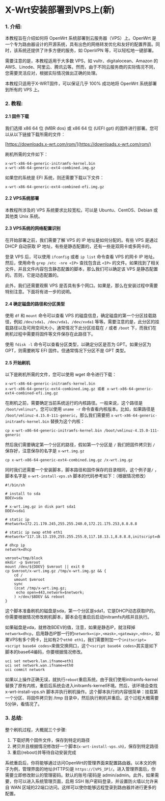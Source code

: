 # X-Wrt安装部署到VPS上(新)

### 1. 介绍:

本教程旨在介绍如何将 OpenWrt 系统部署到云服务器（VPS）上。OpenWrt 是一个专为路由器设计的开源系统，具有出色的网络转发优化和友好的配置界面。同时，该系统还提供了许多方便的服务，如 OpenVPN 等，可以轻松地一键部署。

需要注意的是，本教程适用于大多数 VPS，如 vultr、digitalocean、Amazon 的 AWS、Linode、阿里云、腾讯云等。然而，由于不同云服务商的实际情况不同，您需要灵活应对，根据实际情况做出正确的处理。

本教程只适用于X-WRT固件，可以保证几乎 100% 成功地将 OpenWrt 系统部署到所有的 VPS 上。

### 2. 教程:

#### 2.1 固件下载
我们选择 x86 64 位 (MBR dos) 或 x86 64 位 (UEFI gpt) 的固件进行部署。您可以从以下链接下载所需的文件：

[https://downloads.x-wrt.com/rom/](https://downloads.x-wrt.com/rom/)

刷机所需的文件如下：
```
x-wrt-x86-64-generic-initramfs-kernel.bin
x-wrt-x86-64-generic-ext4-combined.img.gz
```

如果您的系统是 EFI 系统，则还需要下载以下文件：
```
x-wrt-x86-64-generic-ext4-combined-efi.img.gz
```

#### 2.2 VPS系统部署
本教程所涉及的 VPS 系统要求比较宽松，可以是 Ubuntu、CentOS、Debian 或其他类 Unix 系统。

#### 2.3 VPS系统的网络配置识别
在开始部署之前，我们需要了解 VPS 的 IP 地址是如何分配的。有些 VPS 是通过 DHCP 自动获取 IP 地址，有些是静态配置的，还有一些是双网卡或多网卡的。

登录 VPS 后，可以使用 `ifconfig` 或者 `ip list` 命令查看 VPS 的网卡 IP 地址。然后，使用命令 `grep /etc -nre <IP>` 查找包含此 `<IP>` 的文件。如果找到了相关文件，并且文件内容包含静态配置的脚本，那么我们可以确定该 VPS 是静态配置的。否则，它是动态配置的。

此外，我们还需要观察 VPS 是否具有多个网口。如果是，那么在安装过程中需要特别注意。下面将有进一步的说明。

#### 2.4 确定磁盘的路径和分区类型
使用 `df` 和 `mount` 命令可以查看 VPS 的磁盘信息，确定磁盘的第一个分区挂载路径，例如 `/dev/sda1`、`/dev/vda1`、`/dev/xvda1` 等等。需要注意的是，此分区的挂载路径以及可用空间大小，通常情况下此分区挂载在 `/` 或者 `/boot` 下，而我们在刷机过程中需要将固件等文件保存在此路径下。

使用 `fdisk -l` 命令可以查看分区类型，以确定分区是否为 GPT。如果分区为 GPT，则需要刷写 EFI 固件。但通常情况下分区不是 GPT 类型。

#### 2.5 开始刷机
以下是刷机所需的文件，您可以使用 wget 命令进行下载：
```
x-wrt-x86-64-generic-initramfs-kernel.bin
x-wrt-x86-64-generic-ext4-combined.img.gz 或者 x-wrt-x86-64-generic-ext4-combined-efi.img.gz
```

在刷机之前，需要确定当前系统运行的内核路径。一般来说，这个路径是 `/boot/vmlinuz*`。您可以使用 `uname -r` 命令查看内核版本。比如，如果路径是 `/boot/vmlinuz-4.15.0-111-generic`，那么我们需要把 `x-wrt-x86-64-generic-initramfs-kernel.bin` 替换为这个内核：
```
cp x-wrt-x86-64-generic-initramfs-kernel.bin /boot/vmlinuz-4.15.0-111-generic
```

然后我们需要确定第一个分区的路径，假如第一个分区是 `/` 我们把固件拷贝到 `/` 保存好，注意保存的名字是 `x-wrt.img.gz`
```
cp x-wrt-x86-64-generic-ext4-combined.img.gz /x-wrt.img.gz
```

同时我们还需要一个安装脚本，脚本路径和固件保存的目录相同，这个例子是`/` ，脚本名字是 `x-wrt-install-vps.sh` 脚本的代码参考如下：（根据情况修改）
```
#!/bin/sh

# install to sda
BDEV=sda

# x-wrt.img.gz in disk part sda1
DDEV=sda1

# static ip
#network=172.21.170.245,255.255.240.0,172.21.175.253,8.8.8.8

# static ip swap eth0 eth1
#network="117.18.13.159,255.255.255.0,117.18.13.1,8.8.8.8,initscript=dWNpIHNldCBuZXR3b3JrLmxhbi5pZm5hbWU9ZXRoMQp1Y2kgc2V0IG5ldHdvcmsud2FuLmlmbmFtZT1ldGgwCnVjaSBjb21taXQgbmV0d29yawo="

# dhcp ip
network=dhcp

vmroot=/tmp/block
mkdir -p $vmroot
mount /dev/${DDEV} $vmroot || exit 0
cp $vmroot/x-wrt.img.gz /tmp/x-wrt.img.gz && {
	cd /
	umount $vmroot
	sync
	(zcat /tmp/x-wrt.img.gz;
	 echo open=443,network=$network;
	) >/dev/$BDEV && reboot
}
```

这个脚本准备刷机的磁盘是sda，第一个分区是sda1，它是DHCP动态获取IP的。你需要根据情况修改刷机脚本，脚本会在重启后启动initramfs内核并且执行。

如果磁盘是vda，就修改BDEV的值，注意，如果是静态IP，就注释掉`network=dhcp`，启用静态IP那一行的`network=<ip>,<mask>,<gateway>,<dns>`，如果VPS有多个网卡，比如有2个`eth0 eth1`，我们需要附加一个`initscript=<script base64 codes>`来做交换网口，这个`<script base64 codes>`其实是如下脚本的base64编码，你要根据情况修改。
```
uci set network.lan.ifname=eth1
uci set network.wan.ifname=eth0
uci commit network
```

如果以上操作正确无误，就执行`reboot`重启系统。由于我们使用initramfs-kernel替换了原有内核，重启后系统会进入initramfs-kernel环境。然后，该环境会查找 x-wrt-install-vps.sh 脚本并执行刷机操作。这个脚本执行的内容很简单：挂载第一个分区、将固件拷贝到 /tmp 目录中，然后执行刷机并重启。这个过程大概需要5分钟，看情况了。

### 3. 总结:

整个刷机过程，大概就三个步骤:
1. 下载好两个固件文件，保存到特定的路径
2. 拷贝并且根据情况修改好一个脚本(`x-wrt-install-vps.sh`)，保存到特定路径
3. 重启(reboot)并等待自动安装完成

系统重启后，你将能够通过访问OpenWrt的管理界面来配置路由器。以本文的例子为例，管理界面的地址(HTTPS)是 `https://[VPS_IP]/`。进入管理界面后，你需要立即修改默认的管理密码。默认的账号/密码是 admin/admin。此外，如果需要，你可以进入系统管理页面，启用 SSH 账户密码登录，并设置防火墙以允许来自 WAN 区域的22端口访问。这样可以使你能够远程登录到路由器并进行更多的配置。
